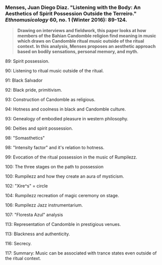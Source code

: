 ### Menses, Juan Diego Diaz. "Listening with the Body: An Aesthetics of Spirit Possession Outside the Terreiro." _Ethnomusicology_ 60, no. 1 (Winter 2016): 89-124.

>**Drawing on interviews and fieldwork, this paper looks at how members of the Bahian Candomble religion find meaning in music which draws on Candomble ritual music outside of the ritual context. In this analysis, Menses proposes an aesthetic approach based on bodily sensations, personal memory, and myth.**

89: Spirit possession.

90: Listening to ritual music outside of the ritual.

91: Black Salvador

92: Black pride, primitivism.

93: Construction of Candomble as religious.

94: Hotness and coolness in black and Candomble culture.

93: Genealogy of embodied pleasure in western philosophy.

96: Deities and spirit possession.

98: "Somasthetics"

98: "Intensity factor" and it's relation to hotness.

99: Evocation of the ritual possession in the music of Rumpilezz.

100: The three stages on the path to possession

100: Rumpilezz and how they create an aura of mysticism.

102: "Xire^s" = circle

104: Rumpilezz recreation of magic ceremony on stage.

106: Rumpilezz Jazz instrumentarium.

107: "Floresta Azul" analysis

113: Representation of Candomble in prestigious venues.

113: Blackness and authenticity.

116: Secrecy.

117: Summary: Music can be associated with trance states even outside of the ritual context.


